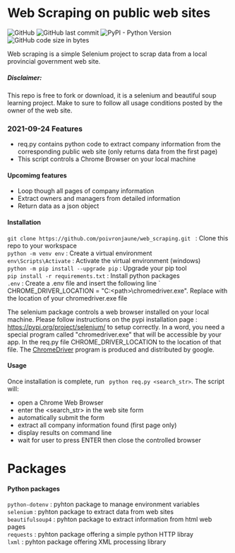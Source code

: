 # Web Scraping on public web sites

![GitHub](https://img.shields.io/github/license/poivronjaune/web_scraping?style=plastic)
![GitHub last commit](https://img.shields.io/github/last-commit/poivronjaune/web_scraping?style=plastic)
![PyPI - Python Version](https://img.shields.io/badge/python-3.4%2B-blue?color=blue&style=plastic)
![GitHub code size in bytes](https://img.shields.io/github/languages/code-size/poivronjaune/web_scraping?logo=github&style=plastic)  
  
  
Web scraping is a simple Selenium project to scrap data from a local provincial government web site.  

##### Disclaimer:
This repo is free to fork or download, it is a selenium and beautiful soup learning project. Make to sure to follow all usage conditions posted by the owner of the web site. 


### 2021-09-24 Features
- req.py contains python code to extract company information from the corresponding public web site (only returns data from the first page)  
- This script controls a Chrome Browser on your local machine

#### Upcomimg features
- Loop though all pages of company information
- Extract owners and managers from detailed information
- Return data as a json object 

#### Installation
`git clone https://github.com/poivronjaune/web_scraping.git ` : Clone this repo to your workspace  
` python -m venv env ` : Create a virtual environment  
` env\Scripts\Activate ` : Activate the virtual environment (windows)  
` python -m pip install --upgrade pip ` : Upgrade your pip tool  
` pip install -r requirements.txt ` : Install python packages  
` .env ` : Create a .env file and insert the following line ` CHROME_DRIVER_LOCATION = "C:\<path>\chromedriver.exe". Replace <path> with the location of your chromedriver.exe file

The selenium package controls a web browser installed on your local machine. Please follow instructions on the pypi installation page : https://pypi.org/project/selenium/ to setup correctly. In a word, you need a special program called "chromedriver.exe" that will be accessible by your app. In the req.py file CHROME_DRIVER_LOCATION to the location of that file. The [ChromeDriver](https://sites.google.com/a/chromium.org/chromedriver/downloads) program is produced and distributed by google.  


#### Usage
Once installation is complete, run ` python req.py <search_str>`. The script will:  
- open a Chrome Web Browser
- enter the <search_str> in the web site form
- automatically submit the form
- extract all company information found (first page only)  
- display results on command line
- wait for user to press ENTER then close the controlled browser


# Packages
#### Python packages
` python-dotenv ` : pyhton package to manage environment variables     
` selenium ` : pyhton package to extract data from web sites  
` beautifulsoup4 ` : pyhton package to extract information from html web pages    
` requests ` : pyhton package offering a simple python HTTP libray  
` lxml ` : pyhton package offering XML processing library    


